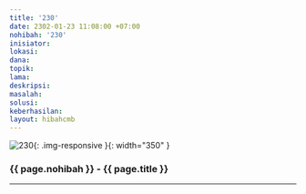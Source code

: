 ```yaml
---
title: '230'
date: 2302-01-23 11:08:00 +07:00
nohibah: '230'
inisiator: 
lokasi: 
dana: 
topik: 
lama: 
deskripsi: 
masalah: 
solusi: 
keberhasilan: 
layout: hibahcmb
---
```


![230](/static/img/hibahcmb/230.png){: .img-responsive }{: width="350" }

### {{ page.nohibah }} - {{ page.title }}

---
